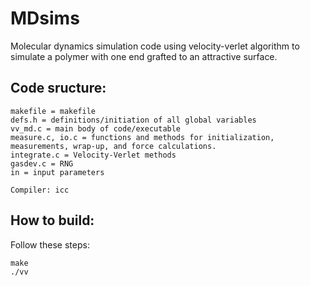 # MDsims
Molecular dynamics simulation code using velocity-verlet algorithm to simulate a polymer with one end grafted to an attractive surface.

## Code sructure: 
```
makefile = makefile
defs.h = definitions/initiation of all global variables
vv_md.c = main body of code/executable
measure.c, io.c = functions and methods for initialization, measurements, wrap-up, and force calculations.
integrate.c = Velocity-Verlet methods
gasdev.c = RNG
in = input parameters

Compiler: icc
```
## How to build:

Follow these steps:
```
make 
./vv
```
